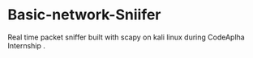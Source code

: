 # Basic-network-Sniifer
Real time packet sniffer built with scapy on kali linux during CodeAplha Internship .
